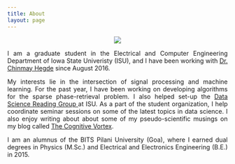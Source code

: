 ```yaml
---
title: About
layout: page
--- 
```


<div style="text-align: center;">
<img src="{{ site.url }}/assets/images/prof.jpg" />
</div>

<p style='text-align: justify;'>
I am a graduate student in the Electrical and Computer Engineering Department of Iowa State Univeristy (ISU), and I have been
working with <a target="_blank" href='http://home.engineering.iastate.edu/~chinmay/'> Dr. Chinmay Hegde</a> since August 2016.
</p> 

<p style='text-align: justify;'>My interests lie in the intersection of signal processing and machine learning. For the past year, I have been working on 
developing algorithms for the sparse phase-retrieval problem. I also helped set-up 
the <a target="_blank" href='http://dsrg.stuorg.iastate.edu/'> Data Science Reading Group </a> at ISU. As a part of the student organization, I help
coordinate seminar sessions on some of the latest topics in data science. I also enjoy writing about about some of my pseudo-scientific musings on my blog called <a target="_blank" href='https://thecognitivevortex.wordpress.com/'> The Cognitive Vortex</a>. </p>

<p style='text-align: justify;'>I am an alumnus of the BITS Pilani University (Goa), where I earned dual degrees in Physics (M.Sc.) and Electrical and Electronics Engineering (B.E.) in 2015.</p>



